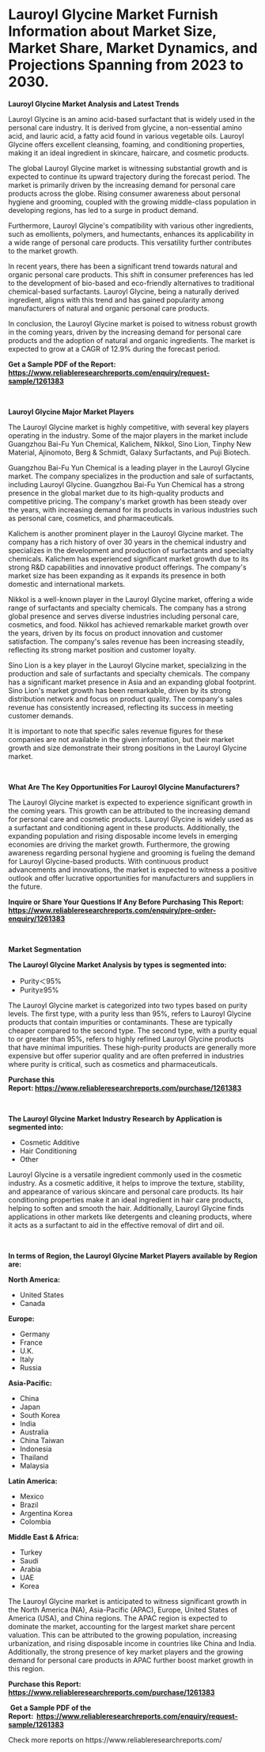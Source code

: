 <p><h1>Lauroyl Glycine Market Furnish Information about Market Size, Market Share, Market Dynamics, and Projections Spanning from 2023 to 2030.</h1></p><p><strong>Lauroyl Glycine Market Analysis and Latest Trends</strong></p>
<p><p>Lauroyl Glycine is an amino acid-based surfactant that is widely used in the personal care industry. It is derived from glycine, a non-essential amino acid, and lauric acid, a fatty acid found in various vegetable oils. Lauroyl Glycine offers excellent cleansing, foaming, and conditioning properties, making it an ideal ingredient in skincare, haircare, and cosmetic products.</p><p>The global Lauroyl Glycine market is witnessing substantial growth and is expected to continue its upward trajectory during the forecast period. The market is primarily driven by the increasing demand for personal care products across the globe. Rising consumer awareness about personal hygiene and grooming, coupled with the growing middle-class population in developing regions, has led to a surge in product demand.</p><p>Furthermore, Lauroyl Glycine's compatibility with various other ingredients, such as emollients, polymers, and humectants, enhances its applicability in a wide range of personal care products. This versatility further contributes to the market growth.</p><p>In recent years, there has been a significant trend towards natural and organic personal care products. This shift in consumer preferences has led to the development of bio-based and eco-friendly alternatives to traditional chemical-based surfactants. Lauroyl Glycine, being a naturally derived ingredient, aligns with this trend and has gained popularity among manufacturers of natural and organic personal care products.</p><p>In conclusion, the Lauroyl Glycine market is poised to witness robust growth in the coming years, driven by the increasing demand for personal care products and the adoption of natural and organic ingredients. The market is expected to grow at a CAGR of 12.9% during the forecast period.</p></p>
<p><strong>Get a Sample PDF of the Report:&nbsp; <a href="https://www.reliableresearchreports.com/enquiry/request-sample/1261383">https://www.reliableresearchreports.com/enquiry/request-sample/1261383</a></strong></p>
<p>&nbsp;</p>
<p><strong>Lauroyl Glycine Major Market Players</strong></p>
<p><p>The Lauroyl Glycine market is highly competitive, with several key players operating in the industry. Some of the major players in the market include Guangzhou Bai-Fu Yun Chemical, Kalichem, Nikkol, Sino Lion, Tinphy New Material, Ajinomoto, Berg & Schmidt, Galaxy Surfactants, and Puji Biotech.</p><p>Guangzhou Bai-Fu Yun Chemical is a leading player in the Lauroyl Glycine market. The company specializes in the production and sale of surfactants, including Lauroyl Glycine. Guangzhou Bai-Fu Yun Chemical has a strong presence in the global market due to its high-quality products and competitive pricing. The company's market growth has been steady over the years, with increasing demand for its products in various industries such as personal care, cosmetics, and pharmaceuticals.</p><p>Kalichem is another prominent player in the Lauroyl Glycine market. The company has a rich history of over 30 years in the chemical industry and specializes in the development and production of surfactants and specialty chemicals. Kalichem has experienced significant market growth due to its strong R&D capabilities and innovative product offerings. The company's market size has been expanding as it expands its presence in both domestic and international markets.</p><p>Nikkol is a well-known player in the Lauroyl Glycine market, offering a wide range of surfactants and specialty chemicals. The company has a strong global presence and serves diverse industries including personal care, cosmetics, and food. Nikkol has achieved remarkable market growth over the years, driven by its focus on product innovation and customer satisfaction. The company's sales revenue has been increasing steadily, reflecting its strong market position and customer loyalty.</p><p>Sino Lion is a key player in the Lauroyl Glycine market, specializing in the production and sale of surfactants and specialty chemicals. The company has a significant market presence in Asia and an expanding global footprint. Sino Lion's market growth has been remarkable, driven by its strong distribution network and focus on product quality. The company's sales revenue has consistently increased, reflecting its success in meeting customer demands.</p><p>It is important to note that specific sales revenue figures for these companies are not available in the given information, but their market growth and size demonstrate their strong positions in the Lauroyl Glycine market.</p></p>
<p>&nbsp;</p>
<p><strong>What Are The Key Opportunities For Lauroyl Glycine Manufacturers?</strong></p>
<p><p>The Lauroyl Glycine market is expected to experience significant growth in the coming years. This growth can be attributed to the increasing demand for personal care and cosmetic products. Lauroyl Glycine is widely used as a surfactant and conditioning agent in these products. Additionally, the expanding population and rising disposable income levels in emerging economies are driving the market growth. Furthermore, the growing awareness regarding personal hygiene and grooming is fueling the demand for Lauroyl Glycine-based products. With continuous product advancements and innovations, the market is expected to witness a positive outlook and offer lucrative opportunities for manufacturers and suppliers in the future.</p></p>
<p><strong>Inquire or Share Your Questions If Any Before Purchasing This Report: <a href="https://www.reliableresearchreports.com/enquiry/pre-order-enquiry/1261383">https://www.reliableresearchreports.com/enquiry/pre-order-enquiry/1261383</a></strong></p>
<p>&nbsp;</p>
<p><strong>Market Segmentation</strong></p>
<p><strong>The Lauroyl Glycine Market Analysis by types is segmented into:</strong></p>
<p><ul><li>Purity＜95%</li><li>Purity≥95%</li></ul></p>
<p><p>The Lauroyl Glycine market is categorized into two types based on purity levels. The first type, with a purity less than 95%, refers to Lauroyl Glycine products that contain impurities or contaminants. These are typically cheaper compared to the second type. The second type, with a purity equal to or greater than 95%, refers to highly refined Lauroyl Glycine products that have minimal impurities. These high-purity products are generally more expensive but offer superior quality and are often preferred in industries where purity is critical, such as cosmetics and pharmaceuticals.</p></p>
<p><strong>Purchase this Report:&nbsp;<a href="https://www.reliableresearchreports.com/purchase/1261383">https://www.reliableresearchreports.com/purchase/1261383</a></strong></p>
<p>&nbsp;</p>
<p><strong>The Lauroyl Glycine Market Industry Research by Application is segmented into:</strong></p>
<p><ul><li>Cosmetic Additive</li><li>Hair Conditioning</li><li>Other</li></ul></p>
<p><p>Lauroyl Glycine is a versatile ingredient commonly used in the cosmetic industry. As a cosmetic additive, it helps to improve the texture, stability, and appearance of various skincare and personal care products. Its hair conditioning properties make it an ideal ingredient in hair care products, helping to soften and smooth the hair. Additionally, Lauroyl Glycine finds applications in other markets like detergents and cleaning products, where it acts as a surfactant to aid in the effective removal of dirt and oil.</p></p>
<p>&nbsp;</p>
<p><strong>In terms of Region, the Lauroyl Glycine Market Players available by Region are:</strong></p>
<p>
    <p> <strong> North America: </strong>
        <ul>
            <li>United States</li>
            <li>Canada</li>
        </ul>
        </p> 
    <p> <strong> Europe: </strong>
        <ul>
            <li>Germany</li>
            <li>France</li>
            <li>U.K.</li>
            <li>Italy</li>
            <li>Russia</li>
        </ul>
        </p> 
    <p> <strong> Asia-Pacific: </strong>
        <ul>
            <li>China</li>
            <li>Japan</li>
            <li>South Korea</li>
            <li>India</li>
            <li>Australia</li>
            <li>China Taiwan</li>
            <li>Indonesia</li>
            <li>Thailand</li>
            <li>Malaysia</li>
        </ul>
        </p> 
    <p> <strong> Latin America: </strong>
        <ul>
            <li>Mexico</li>
            <li>Brazil</li>
            <li>Argentina Korea</li>
            <li>Colombia</li>
        </ul>
        </p> 
    <p> <strong> Middle East & Africa: </strong>
        <ul>
            <li>Turkey</li>
            <li>Saudi</li>
            <li>Arabia</li>
            <li>UAE</li>
            <li>Korea</li>
        </ul>
    </p>
    </p>
<p><p>The Lauroyl Glycine market is anticipated to witness significant growth in the North America (NA), Asia-Pacific (APAC), Europe, United States of America (USA), and China regions. The APAC region is expected to dominate the market, accounting for the largest market share percent valuation. This can be attributed to the growing population, increasing urbanization, and rising disposable income in countries like China and India. Additionally, the strong presence of key market players and the growing demand for personal care products in APAC further boost market growth in this region.</p></p>
<p><strong>Purchase this Report: <a href="https://www.reliableresearchreports.com/purchase/1261383">https://www.reliableresearchreports.com/purchase/1261383</a></strong></p>
<p>&nbsp;<strong>Get a Sample PDF of the Report:&nbsp;&nbsp;<a href="https://www.reliableresearchreports.com/enquiry/request-sample/1261383">https://www.reliableresearchreports.com/enquiry/request-sample/1261383</a></strong></p>
<p><strong></strong></p>
<p>Check more reports on https://www.reliableresearchreports.com/</p>